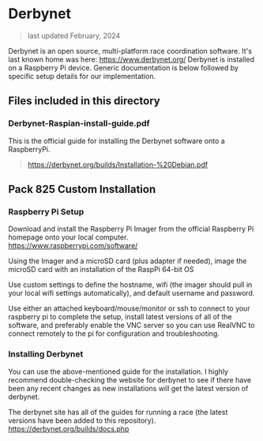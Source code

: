 # Derbynet
> last updated February, 2024

Derbynet is an open source, multi-platform race coordination software. It's last known home was here: https://www.derbynet.org/
Derbynet is installed on a Raspberry Pi device. Generic documentation is below followed by specific setup details for our implementation.

## Files included in this directory

### Derbynet-Raspian-install-guide.pdf 
This is the official guide for installing the Derbynet software onto a RaspberryPi.
> https://derbynet.org/builds/Installation-%20Debian.pdf


## Pack 825 Custom Installation

### Raspberry Pi Setup
Download and install the Raspberry Pi Imager from the official Raspberry Pi homepage onto your local computer.  https://www.raspberrypi.com/software/

Using the Imager and a microSD card (plus adapter if needed), image the microSD card with an installation of the RaspPi 64-bit OS

Use custom settings to define the hostname, wifi (the imager should pull in your local wifi settings automatically), and default username and password.

Use either an attached keyboard/mouse/monitor or ssh to connect to your raspberry pi to complete the setup, install latest versions of all of the software, and preferably enable the VNC server so you can use RealVNC to connect remotely to the pi for configuration and troubleshooting.

### Installing Derbynet

You can use the above-mentioned guide for the installation. I highly recommend double-checking the website for derbynet to see if there have been any recent changes as new installations will get the latest version of derbynet.

The derbynet site has all of the guides for running a race (the latest versions have been added to this repository). https://derbynet.org/builds/docs.php



